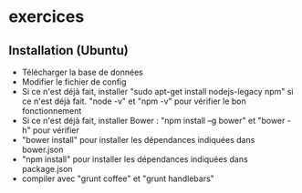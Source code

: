 exercices
==
Installation (Ubuntu)
-

* Télécharger la base de données
* Modifier le fichier de config
* Si ce n'est déjà fait, installer "sudo apt-get install nodejs-legacy npm" si ce n'est déjà fait. "node -v" et "npm -v" pour vérifier le bon fonctionnement
* Si ce n'est déjà fait, installer Bower : "npm install –g bower" et "bower -h" pour vérifier
* "bower install" pour installer les dépendances indiquées dans bower.json
* "npm install" pour installer les dépendances indiquées dans package.json
* compiler avec "grunt coffee" et "grunt handlebars"

